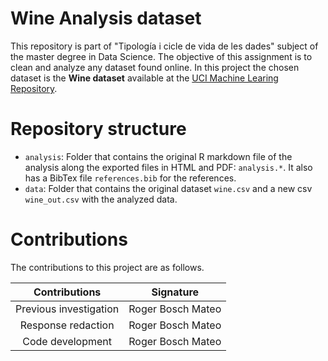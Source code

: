 # Wine Analysis dataset

This repository is part of "Tipología i cicle de vida de les dades" subject of the master degree in Data Science.
The objective of this assignment is to clean and analyze any dataset found online. In this project the chosen dataset is the __Wine dataset__ available at the [UCI Machine Learing Repository](https://archive.ics.uci.edu/ml/datasets/wine).

# Repository structure

* `analysis`: Folder that contains the original R markdown file of the analysis along the exported files in HTML and PDF: `analysis.*`. It also has a BibTex file `references.bib` for the references.
* `data`: Folder that contains the original dataset `wine.csv` and a new csv `wine_out.csv` with the analyzed data.

# Contributions
The contributions to this project are as follows.


|      Contributions     |     Signature     |
|:----------------------:|:-----------------:|
| Previous investigation | Roger Bosch Mateo |
|   Response redaction   | Roger Bosch Mateo |
|    Code development    | Roger Bosch Mateo |
